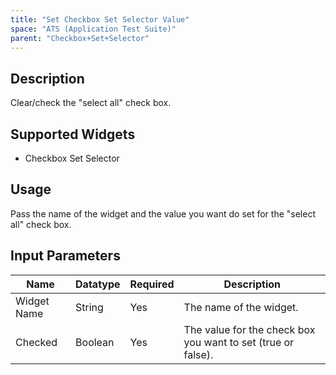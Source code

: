 ```yaml
---
title: "Set Checkbox Set Selector Value"
space: "ATS (Application Test Suite)"
parent: "Checkbox+Set+Selector"
---
```

## Description
Clear/check the "select all" check box.

## Supported Widgets
 + Checkbox Set Selector

## Usage
Pass the name of the widget and the value you want do set for the "select all" check box.

## Input Parameters



Name | Datatype | Required | Description
---- | -------- | ------- |---------------
Widget Name | String | Yes | The name of the widget.
Checked | Boolean | Yes | The value for the check box you want to set (true or false).
